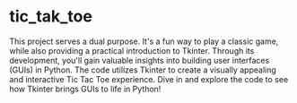 # tic_tak_toe
 This project serves a dual purpose. It's a fun way to play a classic game, while also providing a practical introduction to Tkinter. Through its development, you'll gain valuable insights into building user interfaces (GUIs) in Python.
 The code utilizes Tkinter to create a visually appealing and interactive Tic Tac Toe experience. Dive in and explore the code to see how Tkinter brings GUIs to life in Python!
 

